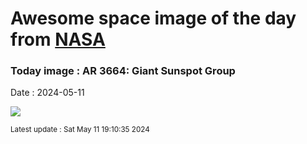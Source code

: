 
# Awesome space image of the day from [NASA](https://api.nasa.gov/)

### Today image : AR 3664: Giant Sunspot Group
Date : 2024-05-11

![](https://apod.nasa.gov/apod/image/2405/SunAr3664_Fantasia_960.jpg)

<small>Latest update : Sat May 11 19:10:35 2024</small>
        